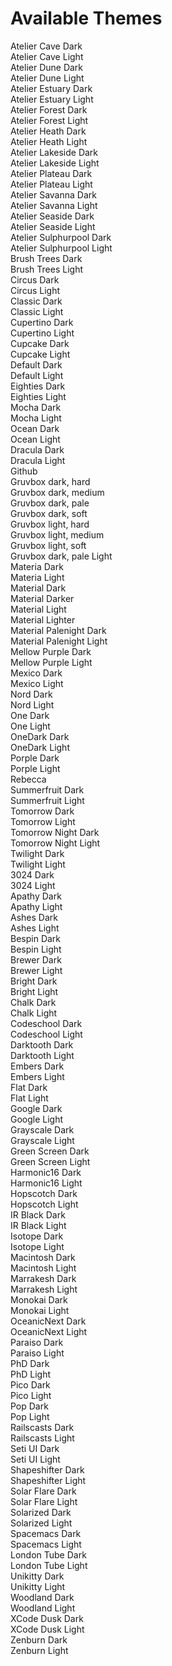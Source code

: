 # Available Themes

Atelier Cave Dark  
Atelier Cave Light  
Atelier Dune Dark  
Atelier Dune Light  
Atelier Estuary Dark  
Atelier Estuary Light  
Atelier Forest Dark  
Atelier Forest Light  
Atelier Heath Dark  
Atelier Heath Light  
Atelier Lakeside Dark  
Atelier Lakeside Light  
Atelier Plateau Dark  
Atelier Plateau Light  
Atelier Savanna Dark  
Atelier Savanna Light  
Atelier Seaside Dark  
Atelier Seaside Light  
Atelier Sulphurpool Dark  
Atelier Sulphurpool Light  
Brush Trees Dark  
Brush Trees Light  
Circus Dark  
Circus Light  
Classic Dark  
Classic Light  
Cupertino Dark  
Cupertino Light  
Cupcake Dark  
Cupcake Light  
Default Dark  
Default Light  
Eighties Dark  
Eighties Light  
Mocha Dark  
Mocha Light  
Ocean Dark  
Ocean Light  
Dracula Dark  
Dracula Light  
Github  
Gruvbox dark, hard  
Gruvbox dark, medium  
Gruvbox dark, pale  
Gruvbox dark, soft  
Gruvbox light, hard  
Gruvbox light, medium  
Gruvbox light, soft  
Gruvbox dark, pale Light  
Materia Dark  
Materia Light  
Material Dark  
Material Darker  
Material Light  
Material Lighter  
Material Palenight Dark  
Material Palenight Light  
Mellow Purple Dark  
Mellow Purple Light  
Mexico Dark  
Mexico Light  
Nord Dark  
Nord Light  
One Dark  
One Light  
OneDark Dark  
OneDark Light  
Porple Dark  
Porple Light  
Rebecca  
Summerfruit Dark  
Summerfruit Light  
Tomorrow Dark  
Tomorrow Light  
Tomorrow Night Dark  
Tomorrow Night Light  
Twilight Dark  
Twilight Light  
3024 Dark  
3024 Light  
Apathy Dark  
Apathy Light  
Ashes Dark  
Ashes Light  
Bespin Dark  
Bespin Light  
Brewer Dark  
Brewer Light  
Bright Dark  
Bright Light  
Chalk Dark  
Chalk Light  
Codeschool Dark  
Codeschool Light  
Darktooth Dark  
Darktooth Light  
Embers Dark  
Embers Light  
Flat Dark  
Flat Light  
Google Dark  
Google Light  
Grayscale Dark  
Grayscale Light  
Green Screen Dark  
Green Screen Light  
Harmonic16 Dark  
Harmonic16 Light  
Hopscotch Dark  
Hopscotch Light  
IR Black Dark  
IR Black Light  
Isotope Dark  
Isotope Light  
Macintosh Dark  
Macintosh Light  
Marrakesh Dark  
Marrakesh Light  
Monokai Dark  
Monokai Light  
OceanicNext Dark  
OceanicNext Light  
Paraiso Dark  
Paraiso Light  
PhD Dark  
PhD Light  
Pico Dark  
Pico Light  
Pop Dark  
Pop Light  
Railscasts Dark  
Railscasts Light  
Seti UI Dark  
Seti UI Light  
Shapeshifter Dark  
Shapeshifter Light  
Solar Flare Dark  
Solar Flare Light  
Solarized Dark  
Solarized Light  
Spacemacs Dark  
Spacemacs Light  
London Tube Dark  
London Tube Light  
Unikitty Dark  
Unikitty Light  
Woodland Dark  
Woodland Light  
XCode Dusk Dark  
XCode Dusk Light  
Zenburn Dark  
Zenburn Light  
